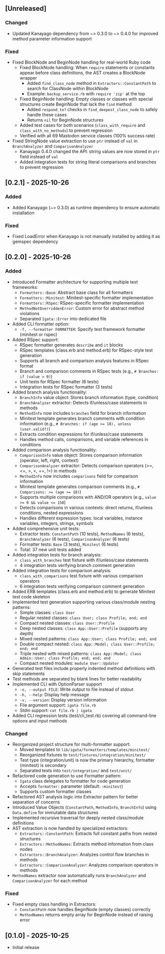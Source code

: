 ## [Unreleased]

### Changed

- Updated Kanayago dependency from ~> 0.3.0 to ~> 0.4.0 for improved method parameter information support

### Fixed

- Fixed BlockNode and BeginNode handling for real-world Ruby code
  - Fixed BlockNode handling: When `require` statements or constants appear before class definitions, the AST creates a BlockNode wrapper
    - Added `find_class_node` method in `Extractors::ConstantPath` to search for ClassNode within BlockNode
    - Example: `backup_service.rb` with `require 'zip'` at the top
  - Fixed BeginNode handling: Empty classes or classes with special structures create BeginNode that lack the `find` method
    - Added `respond_to?` checks in `find_deepest_class_node` to safely handle these cases
    - Returns `nil` for BeginNode structures
  - Added test cases for both scenarios (`class_with_require` and `class_with_no_methods`) to prevent regression
  - Verified with all 69 Mastodon service classes (100% success rate)
- Fixed StringNode value extraction to use `ptr` instead of `val` in `BranchAnalyzer` and `ComparisonAnalyzer`
  - Kanayago 0.4.0 changed the API: string values are now stored in `ptr` field instead of `val`
  - Added integration tests for string literal comparisons and branches to prevent regression

## [0.2.1] - 2025-10-26

### Added

- Added Kanayago (~> 0.3.0) as runtime dependency to ensure automatic installation

### Fixed

- Fixed LoadError when Kanayago is not manually installed by adding it as gemspec dependency

## [0.2.0] - 2025-10-26

### Added

- Introduced Formatter architecture for supporting multiple test frameworks:
  - `Formatters::Base`: Abstract base class for all formatters
  - `Formatters::Minitest`: Minitest-specific formatter implementation
  - `Formatters::RSpec`: RSpec-specific formatter implementation
  - `MethodNotOverriddenError`: Custom error for abstract method violations
  - Separated `Igata::Error` into dedicated file
- Added CLI formatter option:
  - `-f, --formatter FORMATTER`: Specify test framework formatter (minitest or rspec)
- Added RSpec support:
  - RSpec formatter generates `describe` and `it` blocks
  - RSpec templates (class.erb and method.erb) for RSpec-style test generation
  - Supports all branch and comparison analysis features in RSpec format
  - Branch and comparison comments in RSpec tests (e.g., `# Branches: if (value > 0)`)
  - Unit tests for RSpec formatter (6 tests)
  - Integration tests for RSpec formatter (3 tests)
- Added branch analysis functionality:
  - `BranchInfo` value object: Stores branch information (type, condition)
  - `BranchAnalyzer` extractor: Detects if/unless/case statements in methods
  - `MethodInfo` now includes `branches` field for branch information
  - Minitest template generates branch comments with condition information (e.g., `# Branches: if (age >= 18), unless (user.valid?)`)
  - Extracts condition expressions for if/unless/case statements
  - Handles method calls, comparisons, and variable references in conditions
- Added comparison analysis functionality:
  - `ComparisonInfo` value object: Stores comparison information (operator, left, right, context)
  - `ComparisonAnalyzer` extractor: Detects comparison operators (>=, <=, >, <, ==, !=) in methods
  - `MethodInfo` now includes `comparisons` field for comparison information
  - Minitest template generates comparison comments (e.g., `# Comparisons: >= (age >= 18)`)
  - Supports multiple comparisons with AND/OR operators (e.g., `value >= 0 && value <= 150`)
  - Detects comparisons in various contexts: direct returns, if/unless conditions, nested expressions
  - Handles different expression types: local variables, instance variables, integers, strings, symbols
- Added comprehensive unit tests:
  - Extractor tests: `ConstantPath` (10 tests), `MethodNames` (6 tests), `BranchAnalyzer` (6 tests), `ComparisonAnalyzer` (6 tests)
  - Formatter tests: `Base` (3 tests), `Minitest` (6 tests)
  - Total: 37 new unit tests added
- Added integration tests for branch analysis:
  - `class_with_branches` test fixture with if/unless/case statements
  - 4 integration tests verifying branch comment generation
- Added integration tests for comparison analysis:
  - `class_with_comparisons` test fixture with various comparison operators
  - 6 integration tests verifying comparison comment generation
- Added ERB templates (class.erb and method.erb) to generate Minitest test code skeleton
- Implemented test generation supporting various class/module nesting patterns:
  - Simple classes: `class User`
  - Regular nested classes: `class User; class Profile; end; end`
  - Compact nested classes: `class User::Profile`
  - Deep nested classes: `class App::User::Profile` (supports any depth)
  - Mixed nested patterns: `class App::User; class Profile; end; end`
  - Double compact nested: `class App::Model; class User::Profile; end; end`
  - Triple nested with mixed patterns: `class App::Model; class Admin::User; class Profile; end; end; end`
  - Compact nested modules: `module User::Updator`
- Generated test files include properly indented method definitions with skip statements
- Test methods are separated by blank lines for better readability
- Implemented CLI with OptionParser support
  - `-o, --output FILE`: Write output to file instead of stdout
  - `-h, --help`: Display help message
  - `-v, --version`: Display version information
  - File argument support: `igata file.rb`
  - Stdin support: `cat file.rb | igata`
- Added CLI regression tests (test/cli_test.rb) covering all command-line options and input methods

### Changed

- Reorganized project structure for multi-formatter support:
  - Moved templates to `lib/igata/formatters/templates/minitest/`
  - Reorganized fixtures to `test/fixtures/integration/minitest/`
  - Test type (integration/unit) is now the primary hierarchy, formatter (minitest) is secondary
  - Separated tests into `test/integration/` and `test/unit/`
- Refactored code generation to use Formatter pattern:
  - `Igata` class delegates to formatter for code generation
  - Accepts `formatter:` parameter (default: `:minitest`)
  - Supports custom formatter classes
- Refactored AST analysis logic into Extractor pattern for better separation of concerns
- Introduced Value Objects (`ConstantPath`, `MethodInfo`, `BranchInfo`) using `Data.define` for immutable data structures
- Implemented recursive traversal for deeply nested class/module definitions
- AST extraction is now handled by specialized extractors:
  - `Extractors::ConstantPath`: Extracts full constant paths from nested structures
  - `Extractors::MethodNames`: Extracts method information from class nodes
  - `Extractors::BranchAnalyzer`: Analyzes control flow branches in methods
  - `Extractors::ComparisonAnalyzer`: Analyzes comparison operators in methods
- `MethodNames` extractor now automatically runs `BranchAnalyzer` and `ComparisonAnalyzer` for each method

### Fixed

- Fixed empty class handling in Extractors:
  - `ConstantPath` now handles BeginNode (empty classes) correctly
  - `MethodNames` returns empty array for BeginNode instead of raising error

## [0.1.0] - 2025-10-25

- Initial release
